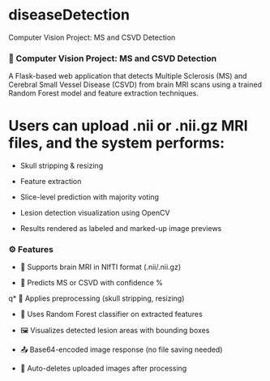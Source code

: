 # diseaseDetection
Computer Vision Project: MS and CSVD Detection

### 🧠 Computer Vision Project: MS and CSVD Detection
A Flask-based web application that detects Multiple Sclerosis (MS) and Cerebral Small Vessel Disease (CSVD) from brain MRI scans using a trained Random Forest model and feature extraction techniques.

# Users can upload .nii or .nii.gz MRI files, and the system performs:

  * Skull stripping & resizing
  
  * Feature extraction
  
  * Slice-level prediction with majority voting
  
  * Lesion detection visualization using OpenCV
  
  * Results rendered as labeled and marked-up image previews

### ⚙️ Features
  * 🧠 Supports brain MRI in NIfTI format (.nii/.nii.gz)
 
  * 🎯 Predicts MS or CSVD with confidence %
 
 q* 🧰 Applies preprocessing (skull stripping, resizing)
 
  * 🔬 Uses Random Forest classifier on extracted features
 
  * 🖼 Visualizes detected lesion areas with bounding boxes
 
  * 📤 Base64-encoded image response (no file saving needed)
 
  * 🧹 Auto-deletes uploaded images after processing
